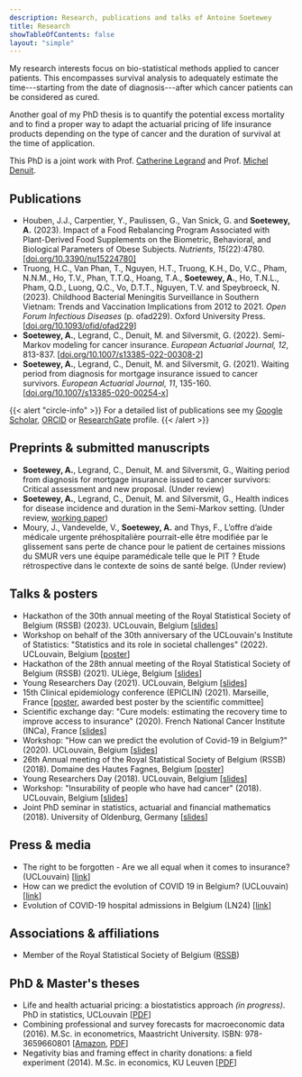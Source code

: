 ```yaml
---
description: Research, publications and talks of Antoine Soetewey
title: Research
showTableOfContents: false
layout: "simple"
---
```


My research interests focus on bio-statistical methods applied to cancer patients. This encompasses survival analysis to adequately estimate the time---starting from the date of diagnosis---after which cancer patients can be considered as cured.

Another goal of my PhD thesis is to quantify the potential excess mortality and to find a proper way to adapt the actuarial pricing of life insurance products depending on the type of cancer and the duration of survival at the time of application.

This PhD is a joint work with Prof. <a href="https://scholar.google.com/citations?user=xyQwjrUAAAAJ" target="_blank" rel="noopener">Catherine Legrand</a> and Prof. <a href="https://scholar.google.com/citations?hl=en&user=P1d_AKAAAAAJ" target="_blank" rel="noopener">Michel Denuit</a>.
<!---I also like to apply statistics and technology to health and educational issues or for social good, commonly referred as data for good.--->

## Publications

- Houben, J.J., Carpentier, Y., Paulissen, G., Van Snick, G. and **Soetewey, A.** (2023). Impact of a Food Rebalancing Program Associated with Plant-Derived Food Supplements on the Biometric, Behavioral, and Biological Parameters of Obese Subjects. *Nutrients*, *15*(22):4780. [[doi.org/10.3390/nu15224780]](https://doi.org/10.3390/nu15224780)
- Truong, H.C., Van Phan, T., Nguyen, H.T., Truong, K.H., Do, V.C., Pham, N.N.M., Ho, T.V., Phan, T.T.Q., Hoang, T.A., **Soetewey, A.**, Ho, T.N.L., Pham, Q.D., Luong, Q.C., Vo, D.T.T., Nguyen, T.V. and Speybroeck, N. (2023). Childhood Bacterial Meningitis Surveillance in Southern Vietnam: Trends and Vaccination Implications from 2012 to 2021. <i>Open Forum Infectious Diseases</i> (p. ofad229). Oxford University Press. [<a href="https://doi.org/10.1093/ofid/ofad229" target="_blank" rel="noopener">doi.org/10.1093/ofid/ofad229</a>]
- **Soetewey, A.**, Legrand, C., Denuit, M. and Silversmit, G. (2022). Semi-Markov modeling for cancer insurance. <i>European Actuarial Journal, 12</i>, 813-837. [<a href="https://doi.org/10.1007/s13385-022-00308-2" target="_blank" rel="noopener">doi.org/10.1007/s13385-022-00308-2</a>]
- **Soetewey, A.**, Legrand, C., Denuit, M. and Silversmit, G. (2021). Waiting period from diagnosis for mortgage insurance issued to cancer survivors. <i>European Actuarial Journal, 11</i>, 135-160. [<a href="https://doi.org/10.1007/s13385-020-00254-x" target="_blank" rel="noopener">doi.org/10.1007/s13385-020-00254-x</a>]

{{< alert "circle-info" >}}
For a detailed list of publications see my <a href="https://scholar.google.com/citations?user=1P7ThwUAAAAJ" target="_blank" rel="noopener">Google Scholar</a>, <a href="https://orcid.org/0000-0001-8159-0804" target="_blank" rel="noopener">ORCID</a> or <a href="https://www.researchgate.net/profile/Antoine-Soetewey" target="_blank" rel="noopener">ResearchGate</a> profile.
{{< /alert >}}

## Preprints & submitted manuscripts

- **Soetewey, A.**, Legrand, C., Denuit, M. and Silversmit, G., Waiting period from diagnosis for mortgage insurance issued to cancer survivors: Critical assessment and new proposal. (Under review)
- **Soetewey, A.**, Legrand, C., Denuit, M. and Silversmit, G., Health indices for disease incidence and duration in the Semi-Markov setting. (Under review, [working paper](https://dial.uclouvain.be/pr/boreal/object/boreal:274314))
- Moury, J., Vandevelde, V., **Soetewey, A.** and Thys, F., L’offre d’aide médicale urgente préhospitalière pourrait-elle être modifiée par le glissement sans perte de chance pour le patient de certaines missions du SMUR vers une équipe paramédicale telle que le PIT ? Etude rétrospective dans le contexte de soins de santé belge. (Under review)

## Talks & posters

<ul>
    <li>Hackathon of the 30th annual meeting of the Royal Statistical Society of Belgium (RSSB) (2023). UCLouvain, Belgium [<a href="/files/slides_rssbhackathon2023.pdf">slides</a>]</li>
    <li>Workshop on behalf of the 30th anniversary of the UCLouvain's Institute of Statistics: "Statistics and its role in societal challenges" (2022). UCLouvain, Belgium [<a href="/files/Poster_30_years_ISBA.pdf">poster</a>]</li>
    <li>Hackathon of the 28th annual meeting of the Royal Statistical Society of Belgium (RSSB) (2021). ULiège, Belgium [<a href="/files/slides_rssbhackathon2021.pdf">slides</a>]</li>
    <li>Young Researchers Day (2021). UCLouvain, Belgium [<a href="/files/YRD_2021.pdf">slides</a>]</li>
    <li>15th Clinical epidemiology conference (EPICLIN) (2021). Marseille, France [<a href="/files/Poster_EPICLIN_2021.pdf">poster</a>, awarded best poster by the scientific committee]</li>
    <li>Scientific exchange day: "Cure models: estimating the recovery time to improve access to insurance" (2020). French National Cancer Institute (INCa), France [<a href="/files/Journee_modeles_de_guerison.pdf">slides</a>]</li>
    <li>Workshop: "How can we predict the evolution of Covid-19 in Belgium?" (2020). UCLouvain, Belgium [<a href="/files/slides-how-can-we-predict-the-evolution-of-covid-19-in-Belgium.pdf">slides</a>]</li>
    <li>26th Annual meeting of the Royal Statistical Society of Belgium (RSSB) (2018). Domaine des Hautes Fagnes, Belgium [<a href="/files/Poster_RSSB_2018.pdf">poster</a>]</li>
    <li>Young Researchers Day (2018). UCLouvain, Belgium [<a href="/files/YRD_2018_AntoineSoetewey.pdf">slides</a>]</li>
    <li>Workshop: "Insurability of people who have had cancer" (2018). UCLouvain, Belgium [<a href="/files/Workshop_May_29__2018___Assurabilit__des_personnes_ayant_eu_un_cancer__.pdf">slides</a>]</li>
    <li>Joint PhD seminar in statistics, actuarial and financial mathematics (2018). University of Oldenburg, Germany [<a href="/files/Slides_Oldenburg_AntoineSoetewey.pdf">slides</a>]</li>
</ul>

## Press & media

<ul>
    <li>The right to be forgotten - Are we all equal when it comes to insurance? (UCLouvain) [<a href="https://uclouvain.be/en/research-institutes/lidam/news/le-droit-a-l-oubli-sommes-nous-tous-egaux-face-aux-assurances.html" target="_blank" rel="noopener">link</a>]</li>
    <li>How can we predict the evolution of COVID 19 in Belgium? (UCLouvain) [<a href="https://uclouvain.be/fr/instituts-recherche/lidam/actualites/how-can-we-predict-the-evolution-of-covid-19-in-belgium.html" target="_blank" rel="noopener">link</a>]</li>
    <li>Evolution of COVID-19 hospital admissions in Belgium (LN24) [<a href="https://www.facebook.com/watch/live/?v=1173890509637511" target="_blank" rel="noopener">link</a>]</li>
</ul>

## Associations & affiliations

<ul>
<li>Member of the Royal Statistical Society of Belgium (<a href="https://rssb.be/" target="_blank" rel="noopener">RSSB</a>)</li>
</ul>

## PhD & Master's theses

<ul>
<li>Life and health actuarial pricing: a biostatistics approach <i>(in progress)</i>. PhD in statistics, UCLouvain [<a href="/files/Thesis_abstract_EN.pdf">PDF</a>]</li>
<li>Combining professional and survey forecasts for macroeconomic data (2016). M.Sc. in econometrics, Maastricht University. ISBN: 978-3659660801 [<a href="https://www.amazon.com/Combining-professional-survey-forecasts-macroeconomic/dp/3659660809/ref=sr_1_1?s=books&amp;ie=UTF8&amp;qid=1483904672&amp;sr=1-1" target="_blank" rel="noopener">Amazon</a>, <a href="/files/SOETEWEY-ANTOINE-6083256-ECONOMETRICS-THESIS.pdf">PDF</a>]</li>
<li>Negativity bias and framing effect in charity donations: a field experiment (2014). M.Sc. in economics, KU Leuven [<a href="/files/Thesis_Antoine_Soetewey_MSc_Eco.pdf">PDF</a>]</li>
</ul>
